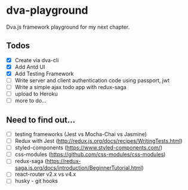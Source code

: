 # dva-playground

Dva.js framework playground for my next chapter.

## Todos

- [x] Create via dva-cli
- [x] Add Antd UI
- [x] Add Testing Framework
- [ ] Write server and client authentication code using passport, jwt
- [ ] Write a simple ajax todo app with redux-saga
- [ ] upload to Heroku
- [ ] more to do...

## Need to find out...

- [ ] testing frameworks (Jest vs Mocha-Chai vs Jasmine)
- [ ] Redux with Jest (http://redux.js.org/docs/recipes/WritingTests.html)
- [ ] styled-components (https://www.styled-components.com/)
- [ ] css-modules (https://github.com/css-modules/css-modules)
- [ ] redux-saga (https://redux-saga.js.org/docs/introduction/BeginnerTutorial.html)
- [ ] react-router v2.x vs v4.x
- [ ] husky - git hooks